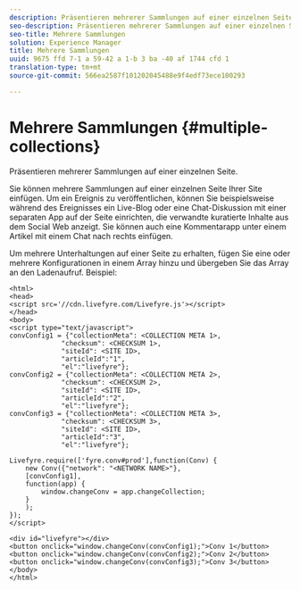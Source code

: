 ```yaml
---
description: Präsentieren mehrerer Sammlungen auf einer einzelnen Seite.
seo-description: Präsentieren mehrerer Sammlungen auf einer einzelnen Seite.
seo-title: Mehrere Sammlungen
solution: Experience Manager
title: Mehrere Sammlungen
uuid: 9675 ffd 7-1 a 59-42 a 1-b 3 ba -40 af 1744 cfd 1
translation-type: tm+mt
source-git-commit: 566ea2587f101202045488e9f4edf73ece100293

---
```



# Mehrere Sammlungen {#multiple-collections}

Präsentieren mehrerer Sammlungen auf einer einzelnen Seite.

Sie können mehrere Sammlungen auf einer einzelnen Seite Ihrer Site einfügen. Um ein Ereignis zu veröffentlichen, können Sie beispielsweise während des Ereignisses ein Live-Blog oder eine Chat-Diskussion mit einer separaten App auf der Seite einrichten, die verwandte kuratierte Inhalte aus dem Social Web anzeigt. Sie können auch eine Kommentarapp unter einem Artikel mit einem Chat nach rechts einfügen.

Um mehrere Unterhaltungen auf einer Seite zu erhalten, fügen Sie eine oder mehrere Konfigurationen in einem Array hinzu und übergeben Sie das Array an den Ladenaufruf. Beispiel:

```
<html> 
<head> 
<script src='//cdn.livefyre.com/Livefyre.js'></script> 
</head> 
<body> 
<script type="text/javascript"> 
convConfig1 = {"collectionMeta": <COLLECTION META 1>, 
             "checksum": <CHECKSUM 1>, 
             "siteId": <SITE ID>, 
             "articleId":"1", 
             "el":"livefyre"}; 
convConfig2 = {"collectionMeta": <COLLECTION META 2>, 
             "checksum": <CHECKSUM 2>, 
             "siteId": <SITE ID>, 
             "articleId":"2", 
             "el":"livefyre"}; 
convConfig3 = {"collectionMeta": <COLLECTION META 3>, 
             "checksum": <CHECKSUM 3>, 
             "siteId": <SITE ID>, 
             "articleId":"3", 
             "el":"livefyre"}; 
  
Livefyre.require(['fyre.conv#prod'],function(Conv) { 
    new Conv({"network": "<NETWORK NAME>"}, 
    [convConfig1], 
    function(app) {  
        window.changeConv = app.changeCollection; 
    } 
    ); 
}); 
</script> 
  
<div id="livefyre"></div> 
<button onclick="window.changeConv(convConfig1);">Conv 1</button> 
<button onclick="window.changeConv(convConfig2);">Conv 2</button> 
<button onclick="window.changeConv(convConfig3);">Conv 3</button> 
</body> 
</html>
```

